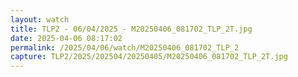 ```yaml
---
layout: watch
title: TLP2 - 06/04/2025 - M20250406_081702_TLP_2T.jpg
date: 2025-04-06 08:17:02
permalink: /2025/04/06/watch/M20250406_081702_TLP_2
capture: TLP2/2025/202504/20250405/M20250406_081702_TLP_2T.jpg
---
```

